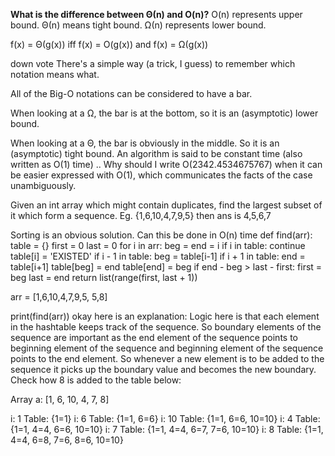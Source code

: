 **What is the difference between Θ(n) and O(n)?**
O(n) represents upper bound. Θ(n) means tight bound. Ω(n) represents lower bound.

f(x) = Θ(g(x)) iff f(x) = O(g(x)) and f(x) = Ω(g(x))


down vote
There's a simple way (a trick, I guess) to remember which notation means what.

All of the Big-O notations can be considered to have a bar.

When looking at a Ω, the bar is at the bottom, so it is an (asymptotic) lower bound.

When looking at a Θ, the bar is obviously in the middle. So it is an (asymptotic) tight bound.
An algorithm is said to be constant time (also written as O(1) time) ..
 Why should I write O(2342.4534675767) when it can be easier expressed with O(1), which communicates
 the facts of the case unambiguously.
 
Given an int array which might contain duplicates, find the largest subset of it which form a sequence. 
Eg. {1,6,10,4,7,9,5} 
then ans is 4,5,6,7 

Sorting is an obvious solution. Can this be done in O(n) time
def find(arr):
    table = {}
    first = 0
    last = 0
    for i in arr:
        beg = end = i
        if i in table:
            continue
        table[i] = 'EXISTED'
        if i - 1 in table:
            beg = table[i-1]
        if i + 1 in table:
            end = table[i+1]
        table[beg] = end
        table[end] = beg
        if end - beg > last - first:
            first = beg
            last = end
    return list(range(first, last + 1))

arr = [1,6,10,4,7,9,5, 5,8]
            
print(find(arr))
okay here is an explanation: 
Logic here is that each element in the hashtable keeps track of the sequence. So boundary elements of the sequence are important as the end element of the sequence points to beginning element of the sequence and beginning element of the sequence points to the end element. So whenever a new element is to be added to the sequence it picks up the boundary value and becomes the new boundary. Check how 8 is added to the table below:


Array a:      [1, 6, 10, 4, 7, 8]

i: 1 	 Table: {1=1}
i: 6 	 Table: {1=1, 6=6}
i: 10 	 Table: {1=1, 6=6, 10=10}
i: 4 	 Table: {1=1, 4=4, 6=6, 10=10}
i: 7 	 Table: {1=1, 4=4, 6=7, 7=6, 10=10}
i: 8 	 Table: {1=1, 4=4, 6=8, 7=6, 8=6, 10=10}
